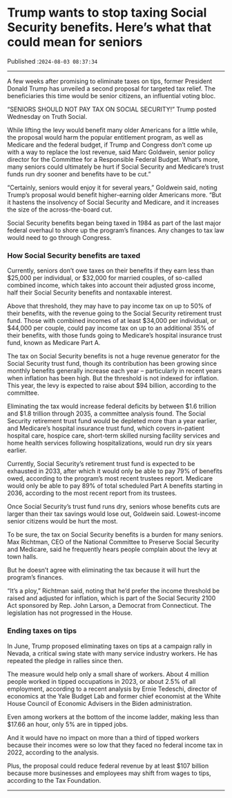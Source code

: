 # Trump wants to stop taxing Social Security benefits. Here’s what that could mean for seniors

Published :`2024-08-03 08:37:34`

---

A few weeks after promising to eliminate taxes on tips, former President Donald Trump has unveiled a second proposal for targeted tax relief. The beneficiaries this time would be senior citizens, an influential voting bloc.

“SENIORS SHOULD NOT PAY TAX ON SOCIAL SECURITY!” Trump posted Wednesday on Truth Social.

While lifting the levy would benefit many older Americans for a little while, the proposal would harm the popular entitlement program, as well as Medicare and the federal budget, if Trump and Congress don’t come up with a way to replace the lost revenue, said Marc Goldwein, senior policy director for the Committee for a Responsible Federal Budget. What’s more, many seniors could ultimately be hurt if Social Security and Medicare’s trust funds run dry sooner and benefits have to be cut.”

“Certainly, seniors would enjoy it for several years,” Goldwein said, noting Trump’s proposal would benefit higher-earning older Americans more. “But it hastens the insolvency of Social Security and Medicare, and it increases the size of the across-the-board cut.

Social Security benefits began being taxed in 1984 as part of the last major federal overhaul to shore up the program’s finances. Any changes to tax law would need to go through Congress.

### How Social Security benefits are taxed

Currently, seniors don’t owe taxes on their benefits if they earn less than $25,000 per individual, or $32,000 for married couples, of so-called combined income, which takes into account their adjusted gross income, half their Social Security benefits and nontaxable interest.

Above that threshold, they may have to pay income tax on up to 50% of their benefits, with the revenue going to the Social Security retirement trust fund. Those with combined incomes of at least $34,000 per individual, or $44,000 per couple, could pay income tax on up to an additional 35% of their benefits, with those funds going to Medicare’s hospital insurance trust fund, known as Medicare Part A.

The tax on Social Security benefits is not a huge revenue generator for the Social Security trust fund, though its contribution has been growing since monthly benefits generally increase each year – particularly in recent years when inflation has been high. But the threshold is not indexed for inflation. This year, the levy is expected to raise about $94 billion, according to the committee.

Eliminating the tax would increase federal deficits by between $1.6 trillion and $1.8 trillion through 2035, a committee analysis found. The Social Security retirement trust fund would be depleted more than a year earlier, and Medicare’s hospital insurance trust fund, which covers in-patient hospital care, hospice care, short-term skilled nursing facility services and home health services following hospitalizations, would run dry six years earlier.

Currently, Social Security’s retirement trust fund is expected to be exhausted in 2033, after which it would only be able to pay 79% of benefits owed, according to the program’s most recent trustees report. Medicare would only be able to pay 89% of total scheduled Part A benefits starting in 2036, according to the most recent report from its trustees.

Once Social Security’s trust fund runs dry, seniors whose benefits cuts are larger than their tax savings would lose out, Goldwein said. Lowest-income senior citizens would be hurt the most.

To be sure, the tax on Social Security benefits is a burden for many seniors. Max Richtman, CEO of the National Committee to Preserve Social Security and Medicare, said he frequently hears people complain about the levy at town halls.

But he doesn’t agree with eliminating the tax because it will hurt the program’s finances.

“It’s a ploy,” Richtman said, noting that he’d prefer the income threshold be raised and adjusted for inflation, which is part of the Social Security 2100 Act sponsored by Rep. John Larson, a Democrat from Connecticut. The legislation has not progressed in the House.

### Ending taxes on tips

In June, Trump proposed eliminating taxes on tips at a campaign rally in Nevada, a critical swing state with many service industry workers. He has repeated the pledge in rallies since then.

The measure would help only a small share of workers. About 4 million people worked in tipped occupations in 2023, or about 2.5% of all employment, according to a recent analysis by Ernie Tedeschi, director of economics at the Yale Budget Lab and former chief economist at the White House Council of Economic Advisers in the Biden administration.

Even among workers at the bottom of the income ladder, making less than $17.66 an hour, only 5% are in tipped jobs.

And it would have no impact on more than a third of tipped workers because their incomes were so low that they faced no federal income tax in 2022, according to the analysis.

Plus, the proposal could reduce federal revenue by at least $107 billion because more businesses and employees may shift from wages to tips, according to the Tax Foundation.

---

